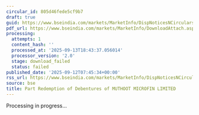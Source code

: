 ```yaml
---
circular_id: 805d46fede5cf9b7
draft: true
guid: https://www.bseindia.com/markets/MarketInfo/DispNoticesNCirculars.aspx?Noticeid={D76D79B4-3F04-41D1-9467-63D589BEC3ED}&noticeno=20250912-27&dt=09/12/2025&icount=27&totcount=103&flag=0
pdf_url: https://www.bseindia.com/markets/MarketInfo/DownloadAttach.aspx?id=20250912-27&attachedId=
processing:
  attempts: 1
  content_hash: ''
  processed_at: '2025-09-13T18:43:37.056014'
  processor_version: '2.0'
  stage: download_failed
  status: failed
published_date: '2025-09-12T07:45:34+00:00'
rss_url: https://www.bseindia.com/markets/MarketInfo/DispNoticesNCirculars.aspx?Noticeid={D76D79B4-3F04-41D1-9467-63D589BEC3ED}&noticeno=20250912-27&dt=09/12/2025&icount=27&totcount=103&flag=0
source: bse
title: Part Redemption of Debentures of MUTHOOT MICROFIN LIMITED
---
```


Processing in progress...